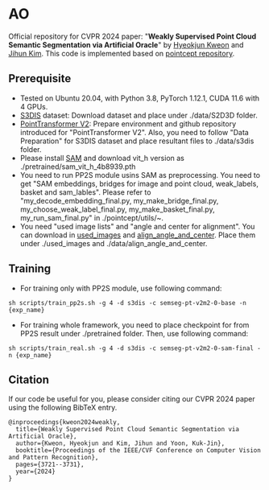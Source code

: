 # AO
Official repository for CVPR 2024 paper: "**Weakly Supervised Point Cloud Semantic Segmentation via Artificial Oracle**" by [Hyeokjun Kweon](https://scholar.google.com/citations?user=em3aymgAAAAJ&hl=en&oi=ao) and [Jihun Kim](https://scholar.google.com/citations?user=8UVicysAAAAJ&hl=ko).
This code is implemented based on [pointcept repository](https://github.com/Pointcept/Pointcept/tree/main).

## Prerequisite
* Tested on Ubuntu 20.04, with Python 3.8, PyTorch 1.12.1, CUDA 11.6 with 4 GPUs.
* [S3DIS](https://github.com/alexsax/2D-3D-Semantics) dataset: Download dataset and place under ./data/S2D3D folder.
* [PointTransformer V2](https://github.com/Pointcept/Pointcept/tree/main): Prepare environment and github repository introduced for "PointTransformer V2". Also, you need to follow "Data Preparation" for S3DIS dataset and place resultant files to ./data/s3dis folder.
* Please install [SAM](https://github.com/facebookresearch/segment-anything) and download vit_h version as ./pretrained/sam_vit_h_4b8939.pth
* You need to run PP2S module usins SAM as preprocessing. You need to get "SAM embeddings, bridges for image and point cloud, weak_labels, basket and sam_lables". Please refer to "my_decode_embedding_final.py, my_make_bridge_final.py, my_choose_weak_label_final.py, my_make_basket_final.py, my_run_sam_final.py" in ./pointcept/utils/~.
* You need "used image lists" and "angle and center for alignment". You can download in [used_images](https://drive.google.com/drive/folders/1sjH7DYl5OagmFtIHeTEN62daZXOed0cA?usp=sharing) and [align_angle_and_center](https://drive.google.com/drive/folders/1lEh0N-cYJypq8wlDRJR4uWFIO-pyH-Fe?usp=sharing). Place them under ./used_images and ./data/align_angle_and_center.

## Training
* For training only with PP2S module, use following command:
```
sh scripts/train_pp2s.sh -g 4 -d s3dis -c semseg-pt-v2m2-0-base -n {exp_name}
```
* For training whole framework, you need to place checkpoint for from PP2S result under ./pretrained folder. Then, use following command:
```
sh scripts/train_real.sh -g 4 -d s3dis -c semseg-pt-v2m2-0-sam-final -n {exp_name}
```

## Citation
If our code be useful for you, please consider citing our CVPR 2024 paper using the following BibTeX entry.
```
@inproceedings{kweon2024weakly,
  title={Weakly Supervised Point Cloud Semantic Segmentation via Artificial Oracle},
  author={Kweon, Hyeokjun and Kim, Jihun and Yoon, Kuk-Jin},
  booktitle={Proceedings of the IEEE/CVF Conference on Computer Vision and Pattern Recognition},
  pages={3721--3731},
  year={2024}
}
```
